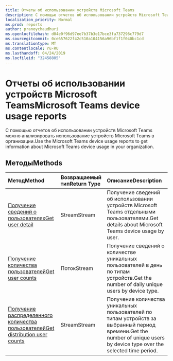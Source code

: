 ```yaml
---
title: Отчеты об использовании устройств Microsoft Teams
description: С помощью отчетов об использовании устройств Microsoft Teams можно анализировать использование устройств Microsoft Teams в организации.
localization_priority: Normal
ms.prod: reports
author: pranoychaudhuri
ms.openlocfilehash: d04e0f96d97ee7b37b3e17bce3fa737296c779d7
ms.sourcegitcommit: 0ce657622f42c510a104156a96bf1f1f040bc1cd
ms.translationtype: MT
ms.contentlocale: ru-RU
ms.lasthandoff: 04/24/2019
ms.locfileid: "32458805"
---
```

# <a name="microsoft-teams-device-usage-reports"></a><span data-ttu-id="f6210-103">Отчеты об использовании устройств Microsoft Teams</span><span class="sxs-lookup"><span data-stu-id="f6210-103">Microsoft Teams device usage reports</span></span>

<span data-ttu-id="f6210-104">С помощью отчетов об использовании устройств Microsoft Teams можно анализировать использование устройств Microsoft Teams в организации.</span><span class="sxs-lookup"><span data-stu-id="f6210-104">Use the Microsoft Teams device usage reports to get information about Microsoft Teams device usage in your organization.</span></span>

## <a name="methods"></a><span data-ttu-id="f6210-105">Методы</span><span class="sxs-lookup"><span data-stu-id="f6210-105">Methods</span></span>

| <span data-ttu-id="f6210-106">Метод</span><span class="sxs-lookup"><span data-stu-id="f6210-106">Method</span></span>                                   | <span data-ttu-id="f6210-107">Возвращаемый тип</span><span class="sxs-lookup"><span data-stu-id="f6210-107">Return Type</span></span> | <span data-ttu-id="f6210-108">Описание</span><span class="sxs-lookup"><span data-stu-id="f6210-108">Description</span></span>                              |
| :--------------------------------------- | :---------- | :--------------------------------------- |
| [<span data-ttu-id="f6210-109">Получение сведений о пользователях</span><span class="sxs-lookup"><span data-stu-id="f6210-109">Get user detail</span></span>](../api/reportroot-getteamsdeviceusageuserdetail.md) | <span data-ttu-id="f6210-110">Stream</span><span class="sxs-lookup"><span data-stu-id="f6210-110">Stream</span></span>      | <span data-ttu-id="f6210-111">Получение сведений об использовании устройств Microsoft Teams отдельными пользователями.</span><span class="sxs-lookup"><span data-stu-id="f6210-111">Get details about Microsoft Teams device usage by user.</span></span> |
| [<span data-ttu-id="f6210-112">Получение количества пользователей</span><span class="sxs-lookup"><span data-stu-id="f6210-112">Get user counts</span></span>](../api/reportroot-getteamsdeviceusageusercounts.md) | <span data-ttu-id="f6210-113">Поток</span><span class="sxs-lookup"><span data-stu-id="f6210-113">Stream</span></span>      | <span data-ttu-id="f6210-114">Получение сведений о количестве уникальных пользователей в день по типам устройств.</span><span class="sxs-lookup"><span data-stu-id="f6210-114">Get the number of daily unique users by device type.</span></span> |
| [<span data-ttu-id="f6210-115">Получение распределенного количества пользователей</span><span class="sxs-lookup"><span data-stu-id="f6210-115">Get distribution user counts</span></span>](../api/reportroot-getteamsdeviceusagedistributionusercounts.md) | <span data-ttu-id="f6210-116">Stream</span><span class="sxs-lookup"><span data-stu-id="f6210-116">Stream</span></span>      | <span data-ttu-id="f6210-117">Получение количества уникальных пользователей по типам устройств за выбранный период времени.</span><span class="sxs-lookup"><span data-stu-id="f6210-117">Get the number of unique users by device type over the selected time period.</span></span> |
